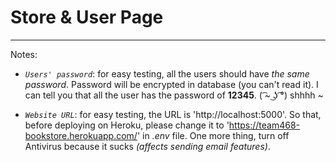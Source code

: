 ﻿# Store & User Page 

---

Notes:

- *`Users' password`*: for easy testing, all the users should have *the same password*. Password will be encrypted in database (you can't read it). I can tell you that all the user has the password of  **12345**. ( ͡~ ͜ʖ ͡°) shhhh ~ 

- *`Website URL`*: for easy testing, the URL is 'http://localhost:5000'. So that, before deploying on Heroku, please change it to 'https://team468-bookstore.herokuapp.com/' in *.env* file. One more thing, turn off Antivirus because it sucks *(affects sending email features)*.
